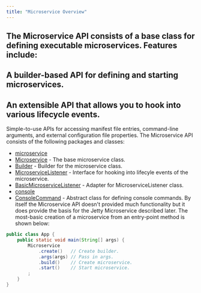```yaml
---
title: "Microservice Overview"
---
```


The Microservice API consists of a base class for defining executable microservices.
Features include:
-
A builder-based API for defining and starting microservices.
-
An extensible API that allows you to hook into various lifecycle events.
-
Simple-to-use APIs for accessing manifest file entries, command-line arguments, and external configuration
file properties.
The Microservice API consists of the following packages and classes:
- [microservice](../apidocs/org/apache/juneau/microservice.html)
- [Microservice](../apidocs/org/apache/juneau/microservice/Microservice.html) - The base microservice class.
- [Builder](../apidocs/org/apache/juneau/microservice/Microservice/Builder.html) - Builder for the microservice class.
- [MicroserviceListener](../apidocs/org/apache/juneau/microservice/MicroserviceListener.html) - Interface for hooking into lifecyle events of the microservice.
- [BasicMicroserviceListener](../apidocs/org/apache/juneau/microservice/BasicMicroserviceListener.html) - Adapter for MicroserviceListener class.
- [console](../apidocs/org/apache/juneau/microservice/console.html)
- [ConsoleCommand](../apidocs/org/apache/juneau/microservice/console/ConsoleCommand.html) - Abstract class for defining console commands.
By itself the Microservice API doesn't provided much functionality but it does provide the basis for the Jetty Microservice described later.
The most-basic creation of a microservice from an entry-point method is shown below:
```java
public class App {
    public static void main(String[] args) {
        Microservice
            .create()   // Create builder.
            .args(args) // Pass in args.
            .build()    // Create microservice.
            .start()    // Start microservice.
        ;
    }
}
```